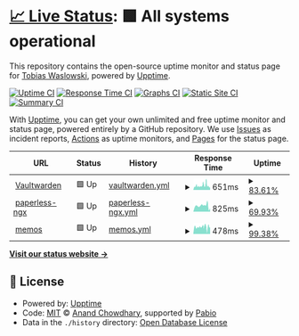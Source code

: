 # [📈 Live Status](https://twaslowski.github.io/homelab-uptime): <!--live status--> **🟩 All systems operational**

This repository contains the open-source uptime monitor and status page for [Tobias Waslowski](https://twaslowski.github.io/homelab-uptime), powered by [Upptime](https://github.com/upptime/upptime).

[![Uptime CI](https://github.com/twaslowski/homelab-uptime/workflows/Uptime%20CI/badge.svg)](https://github.com/twaslowski/homelab-uptime/actions?query=workflow%3A%22Uptime+CI%22)
[![Response Time CI](https://github.com/twaslowski/homelab-uptime/workflows/Response%20Time%20CI/badge.svg)](https://github.com/twaslowski/homelab-uptime/actions?query=workflow%3A%22Response+Time+CI%22)
[![Graphs CI](https://github.com/twaslowski/homelab-uptime/workflows/Graphs%20CI/badge.svg)](https://github.com/twaslowski/homelab-uptime/actions?query=workflow%3A%22Graphs+CI%22)
[![Static Site CI](https://github.com/twaslowski/homelab-uptime/workflows/Static%20Site%20CI/badge.svg)](https://github.com/twaslowski/homelab-uptime/actions?query=workflow%3A%22Static+Site+CI%22)
[![Summary CI](https://github.com/twaslowski/homelab-uptime/workflows/Summary%20CI/badge.svg)](https://github.com/twaslowski/homelab-uptime/actions?query=workflow%3A%22Summary+CI%22)

With [Upptime](https://upptime.js.org), you can get your own unlimited and free uptime monitor and status page, powered entirely by a GitHub repository. We use [Issues](https://github.com/twaslowski/homelab-uptime/issues) as incident reports, [Actions](https://github.com/twaslowski/homelab-uptime/actions) as uptime monitors, and [Pages](https://twaslowski.github.io/homelab-uptime) for the status page.

<!--start: status pages-->
<!-- This summary is generated by Upptime (https://github.com/upptime/upptime) -->
<!-- Do not edit this manually, your changes will be overwritten -->
<!-- prettier-ignore -->
| URL | Status | History | Response Time | Uptime |
| --- | ------ | ------- | ------------- | ------ |
| <img alt="" src="https://icons.duckduckgo.com/ip3/warden.twaslowski.com.ico" height="13"> [Vaultwarden](https://warden.twaslowski.com) | 🟩 Up | [vaultwarden.yml](https://github.com/twaslowski/homelab-uptime/commits/HEAD/history/vaultwarden.yml) | <details><summary><img alt="Response time graph" src="./graphs/vaultwarden/response-time-week.png" height="20"> 651ms</summary><br><a href="https://twaslowski.github.io/homelab-uptime/history/vaultwarden"><img alt="Response time 542" src="https://img.shields.io/endpoint?url=https%3A%2F%2Fraw.githubusercontent.com%2Ftwaslowski%2Fhomelab-uptime%2FHEAD%2Fapi%2Fvaultwarden%2Fresponse-time.json"></a><br><a href="https://twaslowski.github.io/homelab-uptime/history/vaultwarden"><img alt="24-hour response time 729" src="https://img.shields.io/endpoint?url=https%3A%2F%2Fraw.githubusercontent.com%2Ftwaslowski%2Fhomelab-uptime%2FHEAD%2Fapi%2Fvaultwarden%2Fresponse-time-day.json"></a><br><a href="https://twaslowski.github.io/homelab-uptime/history/vaultwarden"><img alt="7-day response time 651" src="https://img.shields.io/endpoint?url=https%3A%2F%2Fraw.githubusercontent.com%2Ftwaslowski%2Fhomelab-uptime%2FHEAD%2Fapi%2Fvaultwarden%2Fresponse-time-week.json"></a><br><a href="https://twaslowski.github.io/homelab-uptime/history/vaultwarden"><img alt="30-day response time 572" src="https://img.shields.io/endpoint?url=https%3A%2F%2Fraw.githubusercontent.com%2Ftwaslowski%2Fhomelab-uptime%2FHEAD%2Fapi%2Fvaultwarden%2Fresponse-time-month.json"></a><br><a href="https://twaslowski.github.io/homelab-uptime/history/vaultwarden"><img alt="1-year response time 542" src="https://img.shields.io/endpoint?url=https%3A%2F%2Fraw.githubusercontent.com%2Ftwaslowski%2Fhomelab-uptime%2FHEAD%2Fapi%2Fvaultwarden%2Fresponse-time-year.json"></a></details> | <details><summary><a href="https://twaslowski.github.io/homelab-uptime/history/vaultwarden">83.61%</a></summary><a href="https://twaslowski.github.io/homelab-uptime/history/vaultwarden"><img alt="All-time uptime 94.23%" src="https://img.shields.io/endpoint?url=https%3A%2F%2Fraw.githubusercontent.com%2Ftwaslowski%2Fhomelab-uptime%2FHEAD%2Fapi%2Fvaultwarden%2Fuptime.json"></a><br><a href="https://twaslowski.github.io/homelab-uptime/history/vaultwarden"><img alt="24-hour uptime 100.00%" src="https://img.shields.io/endpoint?url=https%3A%2F%2Fraw.githubusercontent.com%2Ftwaslowski%2Fhomelab-uptime%2FHEAD%2Fapi%2Fvaultwarden%2Fuptime-day.json"></a><br><a href="https://twaslowski.github.io/homelab-uptime/history/vaultwarden"><img alt="7-day uptime 83.61%" src="https://img.shields.io/endpoint?url=https%3A%2F%2Fraw.githubusercontent.com%2Ftwaslowski%2Fhomelab-uptime%2FHEAD%2Fapi%2Fvaultwarden%2Fuptime-week.json"></a><br><a href="https://twaslowski.github.io/homelab-uptime/history/vaultwarden"><img alt="30-day uptime 95.52%" src="https://img.shields.io/endpoint?url=https%3A%2F%2Fraw.githubusercontent.com%2Ftwaslowski%2Fhomelab-uptime%2FHEAD%2Fapi%2Fvaultwarden%2Fuptime-month.json"></a><br><a href="https://twaslowski.github.io/homelab-uptime/history/vaultwarden"><img alt="1-year uptime 94.23%" src="https://img.shields.io/endpoint?url=https%3A%2F%2Fraw.githubusercontent.com%2Ftwaslowski%2Fhomelab-uptime%2FHEAD%2Fapi%2Fvaultwarden%2Fuptime-year.json"></a></details>
| <img alt="" src="https://icons.duckduckgo.com/ip3/paperless.twaslowski.com.ico" height="13"> [paperless-ngx](https://paperless.twaslowski.com) | 🟩 Up | [paperless-ngx.yml](https://github.com/twaslowski/homelab-uptime/commits/HEAD/history/paperless-ngx.yml) | <details><summary><img alt="Response time graph" src="./graphs/paperless-ngx/response-time-week.png" height="20"> 825ms</summary><br><a href="https://twaslowski.github.io/homelab-uptime/history/paperless-ngx"><img alt="Response time 830" src="https://img.shields.io/endpoint?url=https%3A%2F%2Fraw.githubusercontent.com%2Ftwaslowski%2Fhomelab-uptime%2FHEAD%2Fapi%2Fpaperless-ngx%2Fresponse-time.json"></a><br><a href="https://twaslowski.github.io/homelab-uptime/history/paperless-ngx"><img alt="24-hour response time 803" src="https://img.shields.io/endpoint?url=https%3A%2F%2Fraw.githubusercontent.com%2Ftwaslowski%2Fhomelab-uptime%2FHEAD%2Fapi%2Fpaperless-ngx%2Fresponse-time-day.json"></a><br><a href="https://twaslowski.github.io/homelab-uptime/history/paperless-ngx"><img alt="7-day response time 825" src="https://img.shields.io/endpoint?url=https%3A%2F%2Fraw.githubusercontent.com%2Ftwaslowski%2Fhomelab-uptime%2FHEAD%2Fapi%2Fpaperless-ngx%2Fresponse-time-week.json"></a><br><a href="https://twaslowski.github.io/homelab-uptime/history/paperless-ngx"><img alt="30-day response time 820" src="https://img.shields.io/endpoint?url=https%3A%2F%2Fraw.githubusercontent.com%2Ftwaslowski%2Fhomelab-uptime%2FHEAD%2Fapi%2Fpaperless-ngx%2Fresponse-time-month.json"></a><br><a href="https://twaslowski.github.io/homelab-uptime/history/paperless-ngx"><img alt="1-year response time 830" src="https://img.shields.io/endpoint?url=https%3A%2F%2Fraw.githubusercontent.com%2Ftwaslowski%2Fhomelab-uptime%2FHEAD%2Fapi%2Fpaperless-ngx%2Fresponse-time-year.json"></a></details> | <details><summary><a href="https://twaslowski.github.io/homelab-uptime/history/paperless-ngx">69.93%</a></summary><a href="https://twaslowski.github.io/homelab-uptime/history/paperless-ngx"><img alt="All-time uptime 90.02%" src="https://img.shields.io/endpoint?url=https%3A%2F%2Fraw.githubusercontent.com%2Ftwaslowski%2Fhomelab-uptime%2FHEAD%2Fapi%2Fpaperless-ngx%2Fuptime.json"></a><br><a href="https://twaslowski.github.io/homelab-uptime/history/paperless-ngx"><img alt="24-hour uptime 0.00%" src="https://img.shields.io/endpoint?url=https%3A%2F%2Fraw.githubusercontent.com%2Ftwaslowski%2Fhomelab-uptime%2FHEAD%2Fapi%2Fpaperless-ngx%2Fuptime-day.json"></a><br><a href="https://twaslowski.github.io/homelab-uptime/history/paperless-ngx"><img alt="7-day uptime 69.93%" src="https://img.shields.io/endpoint?url=https%3A%2F%2Fraw.githubusercontent.com%2Ftwaslowski%2Fhomelab-uptime%2FHEAD%2Fapi%2Fpaperless-ngx%2Fuptime-week.json"></a><br><a href="https://twaslowski.github.io/homelab-uptime/history/paperless-ngx"><img alt="30-day uptime 86.54%" src="https://img.shields.io/endpoint?url=https%3A%2F%2Fraw.githubusercontent.com%2Ftwaslowski%2Fhomelab-uptime%2FHEAD%2Fapi%2Fpaperless-ngx%2Fuptime-month.json"></a><br><a href="https://twaslowski.github.io/homelab-uptime/history/paperless-ngx"><img alt="1-year uptime 90.02%" src="https://img.shields.io/endpoint?url=https%3A%2F%2Fraw.githubusercontent.com%2Ftwaslowski%2Fhomelab-uptime%2FHEAD%2Fapi%2Fpaperless-ngx%2Fuptime-year.json"></a></details>
| <img alt="" src="https://icons.duckduckgo.com/ip3/memos.twaslowski.com.ico" height="13"> [memos](https://memos.twaslowski.com) | 🟩 Up | [memos.yml](https://github.com/twaslowski/homelab-uptime/commits/HEAD/history/memos.yml) | <details><summary><img alt="Response time graph" src="./graphs/memos/response-time-week.png" height="20"> 478ms</summary><br><a href="https://twaslowski.github.io/homelab-uptime/history/memos"><img alt="Response time 505" src="https://img.shields.io/endpoint?url=https%3A%2F%2Fraw.githubusercontent.com%2Ftwaslowski%2Fhomelab-uptime%2FHEAD%2Fapi%2Fmemos%2Fresponse-time.json"></a><br><a href="https://twaslowski.github.io/homelab-uptime/history/memos"><img alt="24-hour response time 532" src="https://img.shields.io/endpoint?url=https%3A%2F%2Fraw.githubusercontent.com%2Ftwaslowski%2Fhomelab-uptime%2FHEAD%2Fapi%2Fmemos%2Fresponse-time-day.json"></a><br><a href="https://twaslowski.github.io/homelab-uptime/history/memos"><img alt="7-day response time 478" src="https://img.shields.io/endpoint?url=https%3A%2F%2Fraw.githubusercontent.com%2Ftwaslowski%2Fhomelab-uptime%2FHEAD%2Fapi%2Fmemos%2Fresponse-time-week.json"></a><br><a href="https://twaslowski.github.io/homelab-uptime/history/memos"><img alt="30-day response time 505" src="https://img.shields.io/endpoint?url=https%3A%2F%2Fraw.githubusercontent.com%2Ftwaslowski%2Fhomelab-uptime%2FHEAD%2Fapi%2Fmemos%2Fresponse-time-month.json"></a><br><a href="https://twaslowski.github.io/homelab-uptime/history/memos"><img alt="1-year response time 505" src="https://img.shields.io/endpoint?url=https%3A%2F%2Fraw.githubusercontent.com%2Ftwaslowski%2Fhomelab-uptime%2FHEAD%2Fapi%2Fmemos%2Fresponse-time-year.json"></a></details> | <details><summary><a href="https://twaslowski.github.io/homelab-uptime/history/memos">99.38%</a></summary><a href="https://twaslowski.github.io/homelab-uptime/history/memos"><img alt="All-time uptime 99.75%" src="https://img.shields.io/endpoint?url=https%3A%2F%2Fraw.githubusercontent.com%2Ftwaslowski%2Fhomelab-uptime%2FHEAD%2Fapi%2Fmemos%2Fuptime.json"></a><br><a href="https://twaslowski.github.io/homelab-uptime/history/memos"><img alt="24-hour uptime 100.00%" src="https://img.shields.io/endpoint?url=https%3A%2F%2Fraw.githubusercontent.com%2Ftwaslowski%2Fhomelab-uptime%2FHEAD%2Fapi%2Fmemos%2Fuptime-day.json"></a><br><a href="https://twaslowski.github.io/homelab-uptime/history/memos"><img alt="7-day uptime 99.38%" src="https://img.shields.io/endpoint?url=https%3A%2F%2Fraw.githubusercontent.com%2Ftwaslowski%2Fhomelab-uptime%2FHEAD%2Fapi%2Fmemos%2Fuptime-week.json"></a><br><a href="https://twaslowski.github.io/homelab-uptime/history/memos"><img alt="30-day uptime 99.75%" src="https://img.shields.io/endpoint?url=https%3A%2F%2Fraw.githubusercontent.com%2Ftwaslowski%2Fhomelab-uptime%2FHEAD%2Fapi%2Fmemos%2Fuptime-month.json"></a><br><a href="https://twaslowski.github.io/homelab-uptime/history/memos"><img alt="1-year uptime 99.75%" src="https://img.shields.io/endpoint?url=https%3A%2F%2Fraw.githubusercontent.com%2Ftwaslowski%2Fhomelab-uptime%2FHEAD%2Fapi%2Fmemos%2Fuptime-year.json"></a></details>

<!--end: status pages-->

[**Visit our status website →**](https://twaslowski.github.io/homelab-uptime)

## 📄 License

- Powered by: [Upptime](https://github.com/upptime/upptime)
- Code: [MIT](./LICENSE) © [Anand Chowdhary](https://anandchowdhary.com), supported by [Pabio](https://pabio.com)
- Data in the `./history` directory: [Open Database License](https://opendatacommons.org/licenses/odbl/1-0/)
